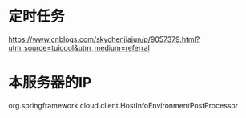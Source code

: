 # 定时任务
https://www.cnblogs.com/skychenjiajun/p/9057379.html?utm_source=tuicool&utm_medium=referral

# 本服务器的IP
org.springframework.cloud.client.HostInfoEnvironmentPostProcessor